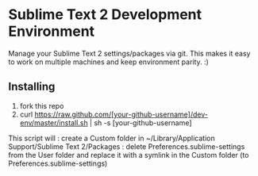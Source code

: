Sublime Text 2 Development Environment
======================================

Manage your Sublime Text 2 settings/packages via git. This makes it easy to work on
multiple machines and keep environment parity. :)

Installing
----------
1. fork this repo
2. curl https://raw.github.com/[your-github-username]/dev-env/master/install.sh | sh -s [your-github-username]

This script will
:	create a Custom folder in ~/Library/Application Support/Sublime Text 2/Packages
:	delete Preferences.sublime-settings from the User folder and replace it with a symlink in the Custom folder (to Preferences.sublime-settings)
